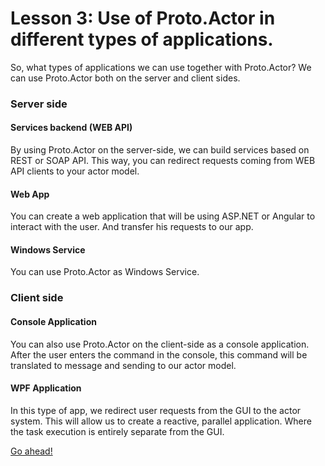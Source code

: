 # Lesson 3: Use of Proto.Actor in different types of applications.

So, what types of applications we can use together with Proto.Actor?  We can use Proto.Actor both on the server and client sides.

### Server side

#### Services backend (WEB API)

By using Proto.Actor on the server-side, we can build services based on REST or SOAP API. This way, you can redirect requests coming from WEB API clients to your actor model.

#### Web App

You can create a web application that will be using ASP.NET or Angular to interact with the user. And transfer his requests to our app.

#### Windows Service

You can use Proto.Actor as Windows Service.

### Client side

#### Console Application

You can also use Proto.Actor on the client-side as a console application.  After the user enters the command in the console, this command will be translated to message and sending to our actor model.

#### WPF Application 

In this type of app, we redirect user requests from the GUI to the actor system. This will allow us to create a reactive, parallel application. Where the task execution is entirely separate from the GUI.

[Go ahead!](../lesson-4)